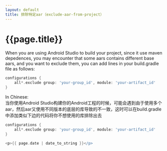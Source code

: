 ```yaml
---
layout: default
title: 排除特定aar（exclude-aar-from-project）
---
```


# {{page.title}}

When you are using Android Studio to build your project, since it use maven depedences, you may encounter that some aars contains different base aars, and you want to exclude them, you can add lines in your build.gradle file as follows:  

```gradle
configurations {  
    all*.exclude group: 'your-group_id', module: 'your-artifact_id'  
}
```

In Chinese:  
当你使用Android Studio构建你的Android工程的时候，可能会遇到由于使用多个aar，然后aar又使用不同版本的底层的库导致的不一致，这时可以在build.gradle中添加类似下边的代码将你不想使用的库排除出去  

```gradle
configurations {  
    all*.exclude group: 'your-group_id', module: 'your-artifact_id'  
}  

<p>{{ page.date | date_to_string }}</p>
